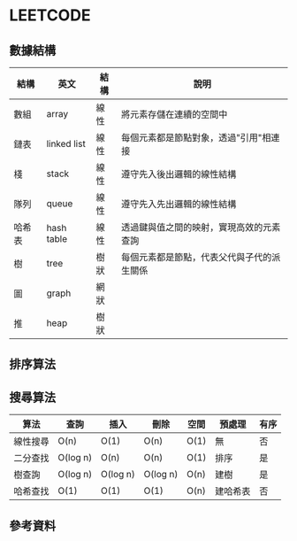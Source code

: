 # LEETCODE

## 數據結構

 | 結構   | 英文        | 結構 | 說明                                       |
 |--------|-------------|------|--------------------------------------------|
 | 數組   | array       | 線性 | 將元素存儲在連續的空間中                   |
 | 鏈表   | linked list | 線性 | 每個元素都是節點對象，透過"引用"相連接     |
 | 棧     | stack       | 線性 | 遵守先入後出邏輯的線性結構                 |
 | 隊列   | queue       | 線性 | 遵守先入先出邏輯的線性結構                 |
 | 哈希表 | hash table  | 線性 | 透過鍵與值之間的映射，實現高效的元素查詢   |
 | 樹     | tree        | 樹狀 | 每個元素都是節點，代表父代與子代的派生關係 |
 | 圖     | graph       | 網狀 |                                            |
 | 推     | heap        | 樹狀 |                                            |

## 排序算法


## 搜尋算法

 | 算法     | 查詢     | 插入     | 刪除     | 空間 | 預處理   | 有序 |
 |----------|----------|----------|----------|------|----------|------|
 | 線性搜尋 | O(n)     | O(1)     | O(n)     | O(1) | 無       | 否   |
 | 二分查找 | O(log n) | O(n)     | O(n)     | O(1) | 排序     | 是   |
 | 樹查詢   | O(log n) | O(log n) | O(log n) | O(n) | 建樹     | 是   |
 | 哈希查找 | O(1)     | O(1)     | O(1)     | O(n) | 建哈希表 | 否   |

 ## 參考資料 
